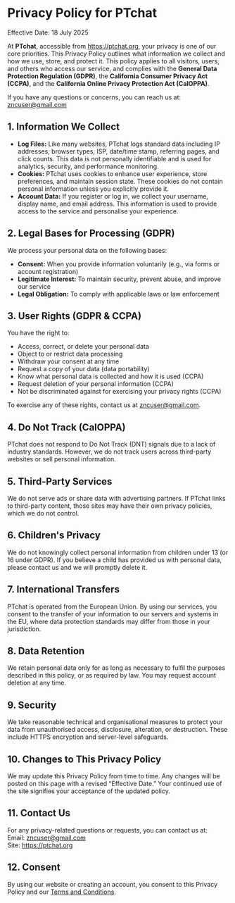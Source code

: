 <h1>Privacy Policy for PTchat</h1>

<p>Effective Date: 18 July 2025</p>

<p>At <strong>PTchat</strong>, accessible from <a href="https://ptchat.org">https://ptchat.org</a>, your privacy is one of our core priorities. This Privacy Policy outlines what information we collect and how we use, store, and protect it. This policy applies to all visitors, users, and others who access our service, and complies with the <strong>General Data Protection Regulation (GDPR)</strong>, the <strong>California Consumer Privacy Act (CCPA)</strong>, and the <strong>California Online Privacy Protection Act (CalOPPA)</strong>.</p>

<p>If you have any questions or concerns, you can reach us at: <a href="mailto:zncuser@gmail.com">zncuser@gmail.com</a></p>

<h2>1. Information We Collect</h2>

<ul>
  <li><strong>Log Files:</strong> Like many websites, PTchat logs standard data including IP addresses, browser types, ISP, date/time stamp, referring pages, and click counts. This data is not personally identifiable and is used for analytics, security, and performance monitoring.</li>
  <li><strong>Cookies:</strong> PTchat uses cookies to enhance user experience, store preferences, and maintain session state. These cookies do not contain personal information unless you explicitly provide it.</li>
  <li><strong>Account Data:</strong> If you register or log in, we collect your username, display name, and email address. This information is used to provide access to the service and personalise your experience.</li>
</ul>

<h2>2. Legal Bases for Processing (GDPR)</h2>
<p>We process your personal data on the following bases:</p>
<ul>
  <li><strong>Consent:</strong> When you provide information voluntarily (e.g., via forms or account registration)</li>
  <li><strong>Legitimate Interest:</strong> To maintain security, prevent abuse, and improve our service</li>
  <li><strong>Legal Obligation:</strong> To comply with applicable laws or law enforcement</li>
</ul>

<h2>3. User Rights (GDPR & CCPA)</h2>
<p>You have the right to:</p>
<ul>
  <li>Access, correct, or delete your personal data</li>
  <li>Object to or restrict data processing</li>
  <li>Withdraw your consent at any time</li>
  <li>Request a copy of your data (data portability)</li>
  <li>Know what personal data is collected and how it is used (CCPA)</li>
  <li>Request deletion of your personal information (CCPA)</li>
  <li>Not be discriminated against for exercising your privacy rights (CCPA)</li>
</ul>
<p>To exercise any of these rights, contact us at <a href="mailto:zncuser@gmail.com">zncuser@gmail.com</a>.</p>

<h2>4. Do Not Track (CalOPPA)</h2>
<p>PTchat does not respond to Do Not Track (DNT) signals due to a lack of industry standards. However, we do not track users across third-party websites or sell personal information.</p>

<h2>5. Third-Party Services</h2>
<p>We do not serve ads or share data with advertising partners. If PTchat links to third-party content, those sites may have their own privacy policies, which we do not control.</p>

<h2>6. Children's Privacy</h2>
<p>We do not knowingly collect personal information from children under 13 (or 16 under GDPR). If you believe a child has provided us with personal data, please contact us and we will promptly delete it.</p>

<h2>7. International Transfers</h2>
<p>PTchat is operated from the European Union. By using our services, you consent to the transfer of your information to our servers and systems in the EU, where data protection standards may differ from those in your jurisdiction.</p>

<h2>8. Data Retention</h2>
<p>We retain personal data only for as long as necessary to fulfil the purposes described in this policy, or as required by law. You may request account deletion at any time.</p>

<h2>9. Security</h2>
<p>We take reasonable technical and organisational measures to protect your data from unauthorised access, disclosure, alteration, or destruction. These include HTTPS encryption and server-level safeguards.</p>

<h2>10. Changes to This Privacy Policy</h2>
<p>We may update this Privacy Policy from time to time. Any changes will be posted on this page with a revised “Effective Date.” Your continued use of the site signifies your acceptance of the updated policy.</p>

<h2>11. Contact Us</h2>
<p>For any privacy-related questions or requests, you can contact us at:<br>
Email: <a href="mailto:zncuser@gmail.com">zncuser@gmail.com</a><br>
Site: <a href="https://ptchat.org">https://ptchat.org</a></p>

<h2>12. Consent</h2>
<p>By using our website or creating an account, you consent to this Privacy Policy and our <a href="/terms">Terms and Conditions</a>.</p>
